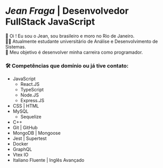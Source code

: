 #  *Jean Fraga* | Desenvolvedor FullStack JavaScript

👋 Oi ! Eu sou o Jean, sou brasileiro e moro no Rio de Janeiro. <br/>
👨‍🎓 Atualmente estudante universitário de Análise e Desenvolvimento de Sistemas. <br/>
🎯 Meu objetivo é desenvolver minha carreira como programador.

### 🛠️ Competências que domínio ou já tive contato: 
- JavaScript
  - React.JS 
  - TypeScript 
  - Node.JS 
  - Express.JS 
- CSS | HTML
- MySQL 
  - Sequelize
- C++
- Git | GitHub 
- MongoDB | Mongoose 
- Jest | Supertest 
- Docker 
- GraphQL 
- Vtex IO 
- Italiano Fluente | Inglês Avançado





<!---
JeanFragaJS/JeanFragaJS is a ✨ special ✨ repository because its `README.md` (this file) appears on your GitHub profile.
You can click the Preview link to take a look at your changes.


### 🗃️ Repositórios que acredito serem importantes para apresentar o desenvolvimento das minhas competências. 
//
- [Estrutura de dados e Algoritmos com JavaScript](https://github.com/JeanFragaJS/algoritmos-e-estrutura-de-dados-javascript).
- [Desafio da faculdade para calcular impostos e peças de um carro](https://github.com/JeanFragaJS/Project-University-C-).
- [Desafio da empresa VTEX para alavancar o ticket médio do ecommerce](https://github.com/HamiltonLopes/combinationsAPI). 
  - Nesse projeto, eu junto com meu squad, obtemos o segundo lugar da competição.
- [Colors React App](https://github.com/JeanFragaJS/colors-react-app) - Clone do website [Flat UI Colors](https://flatuicolors.com/) e [Material UI Colors](http://materialuicolors.co/?utm_source=launchers) em andamento.  
- [API Node.JS que avalia as condições meteorológicas para surfar.](https://github.com/JeanFragaJS/nodejs-typescript-api). 
- [API de Enquentes para prática de TDD, DDD e SOLID](https://github.com/JeanFragaJS/clean-node-api), em andamento.
- [MY PET](https://github.com/JeanFragaJS/my-pet-api), API para cadastro de pets e seus rescpectivos proprietários. 

--->
